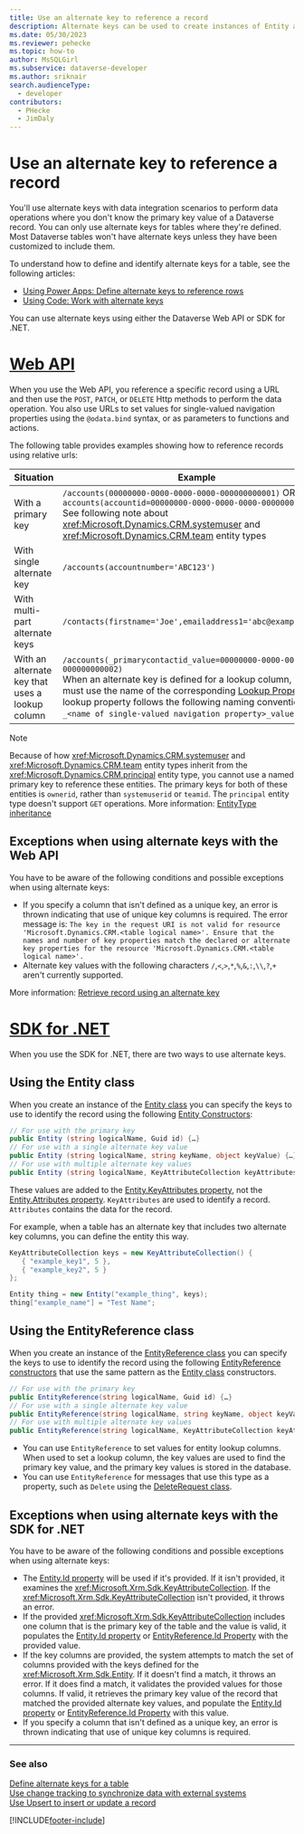 ```yaml
---
title: Use an alternate key to reference a record
description: Alternate keys can be used to create instances of Entity and EntityReference classes. This article discusses the usage patterns and possible exceptions that might be thrown when using alternate keys.
ms.date: 05/30/2023
ms.reviewer: pehecke
ms.topic: how-to
author: MsSQLGirl
ms.subservice: dataverse-developer
ms.author: sriknair
search.audienceType: 
  - developer
contributors:
  - PHecke
  - JimDaly
---
```

# Use an alternate key to reference a record

You'll use alternate keys with data integration scenarios to perform data operations where you don't know the primary key value of a Dataverse record. You can only use alternate keys for tables where they're defined. Most Dataverse tables won't have alternate keys unless they have been customized to include them.

To understand how to define and identify alternate keys for a table, see the following articles:

- [Using Power Apps: Define alternate keys to reference rows](../../maker/data-platform/define-alternate-keys-reference-records.md)
- [Using Code: Work with alternate keys](define-alternate-keys-entity.md)

You can use alternate keys using either the Dataverse Web API or SDK for .NET.

# [Web API](#tab/webapi)

When you use the Web API, you reference a specific record using a URL and then use the `POST`, `PATCH`, or `DELETE` Http methods to perform the data operation. You also use URLs to set values for single-valued navigation properties using the `@odata.bind` syntax, or as parameters to functions and actions.

The following table provides examples showing how to reference records using relative urls:

|Situation|Example|
|---------|---------|
|With a primary key|`/accounts(00000000-0000-0000-0000-000000000001)` OR<br />`accounts(accountid=00000000-0000-0000-0000-000000000001)`<br/>See following note about <xref:Microsoft.Dynamics.CRM.systemuser> and <xref:Microsoft.Dynamics.CRM.team> entity types|
|With single alternate key|`/accounts(accountnumber='ABC123')`|
|With multi-part alternate keys|`/contacts(firstname='Joe',emailaddress1='abc@example.com')`|
|With an alternate key that uses a lookup column|`/accounts(_primarycontactid_value=00000000-0000-0000-0000-000000000002)`<br />When an alternate key is defined for a lookup column, you must use the name of the corresponding [Lookup Property](webapi/web-api-properties.md#lookup-properties). A lookup property follows the following naming convention: `_<name of single-valued navigation property>_value`.|

> [!NOTE]
> Because of how <xref:Microsoft.Dynamics.CRM.systemuser> and <xref:Microsoft.Dynamics.CRM.team> entity types inherit from the <xref:Microsoft.Dynamics.CRM.principal> entity type, you cannot use a named primary key to reference these entities. The primary keys for both of these entities is `ownerid`, rather than `systemuserid` or `teamid`. The `principal` entity type doesn't support `GET` operations.  More information: [EntityType inheritance](webapi/web-api-entitytypes.md#entitytype-inheritance)

## Exceptions when using alternate keys with the Web API

You have to be aware of the following conditions and possible exceptions when using alternate keys:  

- If you specify a column that isn't defined as a unique key, an error is thrown indicating that use of unique key columns is required. The error message is: `The key in the request URI is not valid for resource 'Microsoft.Dynamics.CRM.<table logical name>'. Ensure that the names and number of key properties match the declared or alternate key properties for the resource 'Microsoft.Dynamics.CRM.<table logical name>'.`  
- Alternate key values with the following characters `/`,`<`,`>`,`*`,`%`,`&`,`:`,`\\`,`?`,`+` aren't currently supported.

More information: [Retrieve record using an alternate key](webapi/retrieve-entity-using-web-api.md#retrieve-record-using-an-alternate-key)

# [SDK for .NET](#tab/sdk)

When you use the SDK for .NET, there are two ways to use alternate keys.

## Using the Entity class

When you create an instance of the [Entity class](xref:Microsoft.Xrm.Sdk.Entity) you can specify the keys to use to identify the record using the following [Entity Constructors](/dotnet/api/microsoft.xrm.sdk.entity.-ctor): 

```csharp  
// For use with the primary key
public Entity (string logicalName, Guid id) {…} 
// For use with a single alternate key value
public Entity (string logicalName, string keyName, object keyValue) {…} 
// For use with multiple alternate key values
public Entity (string logicalName, KeyAttributeCollection keyAttributes) {…}  
```

These values are added to the [Entity.KeyAttributes property](xref:Microsoft.Xrm.Sdk.Entity.KeyAttributes), not the [Entity.Attributes property](xref:Microsoft.Xrm.Sdk.Entity.Attributes). `KeyAttributes` are used to identify a record. `Attributes` contains the data for the record.

For example, when a table has an alternate key that includes two alternate key columns, you can define the entity this way.

```csharp
KeyAttributeCollection keys = new KeyAttributeCollection() {
   { "example_key1", 5 },
   { "example_key2", 5 }
};

Entity thing = new Entity("example_thing", keys);
thing["example_name"] = "Test Name";
```

## Using the EntityReference class

When you create an instance of the [EntityReference class](xref:Microsoft.Xrm.Sdk.EntityReference) you can specify the keys to use to identify the record using the following [EntityReference constructors](xref:Microsoft.Xrm.Sdk.EntityReference.%23ctor) that use the same pattern as the [Entity class](xref:Microsoft.Xrm.Sdk.Entity) constructors.

```csharp
// For use with the primary key
public EntityReference(string logicalName, Guid id) {…}
// For use with a single alternate key value
public EntityReference(string logicalName, string keyName, object keyValue) {…} 
// For use with multiple alternate key values
public EntityReference(string logicalName, KeyAttributeCollection keyAttributeCollection) {…}    
```

- You can use `EntityReference` to set values for entity lookup columns. When used to set a lookup column, the key values are used to find the primary key value, and the primary key values is stored in the database.
- You can use `EntityReference` for messages that use this type as a property, such as `Delete` using the [DeleteRequest class](xref:Microsoft.Xrm.Sdk.Messages.DeleteRequest).

<a name="BKMK_Exceptions"></a>

## Exceptions when using alternate keys with the SDK for .NET

You have to be aware of the following conditions and possible exceptions when using alternate keys:  
  
- The [Entity.Id property](xref:Microsoft.Xrm.Sdk.Entity.Id) will be used if it's provided. If it isn't provided, it examines the <xref:Microsoft.Xrm.Sdk.KeyAttributeCollection>. If the <xref:Microsoft.Xrm.Sdk.KeyAttributeCollection> isn't provided, it throws an error.  
- If the provided <xref:Microsoft.Xrm.Sdk.KeyAttributeCollection> includes one column that is the primary key of the table and the value is valid, it populates the [Entity.Id property](xref:Microsoft.Xrm.Sdk.Entity.Id) or [EntityReference.Id Property](xref:Microsoft.Xrm.Sdk.EntityReference.Id) with the provided value.  
- If the key columns are provided, the system attempts to match the set of columns provided with the keys defined for the <xref:Microsoft.Xrm.Sdk.Entity>.  If it doesn't find a match, it throws an error. If it does find a match, it validates the provided values for those columns. If valid, it retrieves the primary key value of the record that matched the provided alternate key values, and populate the [Entity.Id property](xref:Microsoft.Xrm.Sdk.Entity.Id) or [EntityReference.Id Property](xref:Microsoft.Xrm.Sdk.EntityReference.Id) with this value.  
- If you specify a column that isn't defined as a unique key, an error is thrown indicating that use of unique key columns is required.  

---  

  
### See also

[Define alternate keys for a table](define-alternate-keys-entity.md)   
[Use change tracking to synchronize data with external systems](use-change-tracking-synchronize-data-external-systems.md)   
[Use Upsert to insert or update a record](use-upsert-insert-update-record.md)


[!INCLUDE[footer-include](../../includes/footer-banner.md)]
